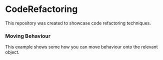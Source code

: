 # CodeRefactoring

This repository was created to showcase code refactoring techniques.

### Moving Behaviour
This example shows some how you can move behaviour onto the relevant object.
